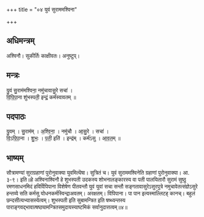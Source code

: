 +++
title = "०४ युवं सुराममश्विना"

+++
## अधिमन्त्रम्
अश्विनौ। सुकीर्तिः काक्षीवतः। अनुष्टुप्।

## मन्त्रः
यु॒वं सु॒राम॑मश्विना॒ नमु॑चावासु॒रे सचा॑ ।  
वि॒पि॒पा॒ना शु॑भस्पती॒ इन्द्रं॒ कर्म॑स्वावतम् ॥

## पदपाठः
यु॒वम् । सु॒राम॑म् । अ॒श्वि॒ना॒ । नमु॑चौ । आ॒सु॒रे । सचा॑ ।  
वि॒ऽपि॒पा॒ना । शु॒भः॒ । प॒ती॒ इति॑ । इन्द्र॑म् । कर्म॑ऽसु । आ॒व॒त॒म् ॥

## भाष्यम्
सौत्रामण्यां सुराग्रहाणां पुरोनुवाक्या युवमित्यॆषा। सुत्रितं च। युवं सुराममश्विनेति ग्रहाणां पुरोनुवाक्या। आ. ३-९। इति॥हे अश्विनाश्विनौ हे शुभस्पती उदकस्य शोभनालङ्कारस्य वा पती पालयितारौ सुरामं सुष्ठु रमणसाधनमिदं हविर्विपिपाना विशेषेण पीतवन्तौ युवं युवां सचा सन्तौ सङ्गतावासुरेऽसुरपुत्रे नमुचावेतत्संज्ञेऽसुरे हन्तव्ये सति कर्मसु योधनकर्मस्विन्द्राअवतम्। अरक्षतम्। विपिपाना। पा पान इत्यस्माल्लिटह् कानच्। बहुलं छन्दसीत्यभ्यासस्येत्वम्। शुभस्पती इति सुबामन्त्रित इति षष्थ्यन्तस्य पाराङ्गवद्भावात्षष्ठ्यामन्त्रितसमुदायस्याष्टमिकं सर्वानुदात्तत्वम्॥४॥